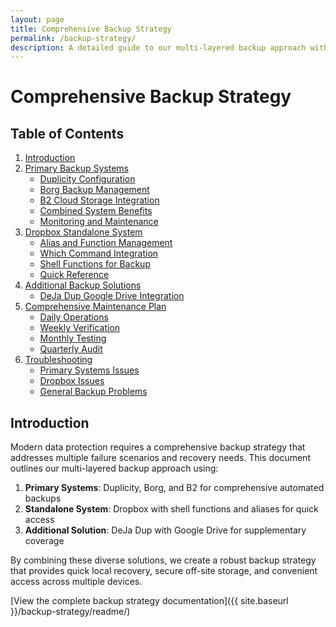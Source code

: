 ```yaml
---
layout: page
title: Comprehensive Backup Strategy
permalink: /backup-strategy/
description: A detailed guide to our multi-layered backup approach with Duplicity, Borg, and cloud storage solutions
---
```


# Comprehensive Backup Strategy

## Table of Contents

1. [Introduction](#introduction)
2. [Primary Backup Systems](#primary-backup-systems)
   - [Duplicity Configuration](#duplicity-configuration)
   - [Borg Backup Management](#borg-backup-management)
   - [B2 Cloud Storage Integration](#b2-cloud-storage-integration)
   - [Combined System Benefits](#combined-system-benefits)
   - [Monitoring and Maintenance](#monitoring-and-maintenance)
3. [Dropbox Standalone System](#dropbox-standalone-system)
   - [Alias and Function Management](#alias-and-function-management)
   - [Which Command Integration](#which-command-integration)
   - [Shell Functions for Backup](#shell-functions-for-backup)
   - [Quick Reference](#quick-reference)
4. [Additional Backup Solutions](#additional-backup-solutions)
   - [DeJa Dup Google Drive Integration](#deja-dup-google-drive-integration)
5. [Comprehensive Maintenance Plan](#comprehensive-maintenance-plan)
   - [Daily Operations](#daily-operations)
   - [Weekly Verification](#weekly-verification)
   - [Monthly Testing](#monthly-testing)
   - [Quarterly Audit](#quarterly-audit)
6. [Troubleshooting](#troubleshooting)
   - [Primary Systems Issues](#primary-systems-issues)
   - [Dropbox Issues](#dropbox-issues)
   - [General Backup Problems](#general-backup-problems)

## Introduction

Modern data protection requires a comprehensive backup strategy that addresses multiple failure scenarios and recovery needs. This document outlines our multi-layered backup approach using:

1. **Primary Systems**: Duplicity, Borg, and B2 for comprehensive automated backups
2. **Standalone System**: Dropbox with shell functions and aliases for quick access
3. **Additional Solution**: DeJa Dup with Google Drive for supplementary coverage

By combining these diverse solutions, we create a robust backup strategy that provides quick local recovery, secure off-site storage, and convenient access across multiple devices.

[View the complete backup strategy documentation]({{ site.baseurl }}/backup-strategy/readme/)

